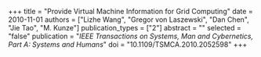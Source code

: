 +++
title = "Provide Virtual Machine Information for Grid Computing"
date = 2010-11-01
authors = ["Lizhe Wang", "Gregor von Laszewski", "Dan Chen", "Jie Tao", "M. Kunze"]
publication_types = ["2"]
abstract = ""
selected = "false"
publication = "*IEEE Transactions on Systems, Man and Cybernetics, Part A: Systems and Humans*"
doi = "10.1109/TSMCA.2010.2052598"
+++


